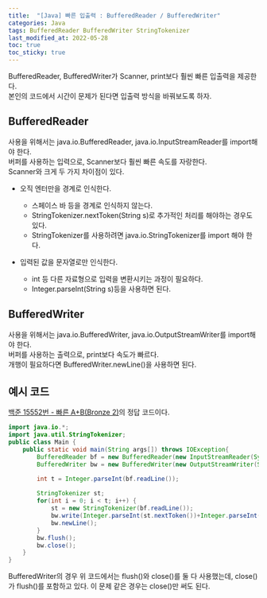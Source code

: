 ```yaml
---
title:  "[Java] 빠른 입출력 : BufferedReader / BufferedWriter"
categories: Java
tags: BufferedReader BufferedWriter StringTokenizer
last_modified_at: 2022-05-28
toc: true
toc_sticky: true
---
```


BufferedReader, BufferedWriter가 Scanner, print보다 훨씬 빠른 입출력을 제공한다.  
본인의 코드에서 시간이 문제가 된다면 입출력 방식을 바꿔보도록 하자.

## BufferedReader

사용을 위해서는 java.io.BufferedReader, java.io.InputStreamReader를 import해야 한다.  
버퍼를 사용하는 입력으로, Scanner보다 훨씬 빠른 속도를 자랑한다.  
Scanner와 크게 두 가지 차이점이 있다.

- 오직 엔터만을 경계로 인식한다.  
  - 스페이스 바 등을 경계로 인식하지 않는다.
  - StringTokenizer.nextToken(String s)로 추가적인 처리를 해야하는 경우도 있다.
  - StringTokenizer를 사용하려면 java.io.StringTokenizer를 import 해야 한다.

- 입력된 값을 문자열로만 인식한다.  
  - int 등 다른 자료형으로 입력을 변환시키는 과정이 필요하다.
  - Integer.parseInt(String s)등을 사용하면 된다.

## BufferedWriter

사용을 위해서는 java.io.BufferedWriter, java.io.OutputStreamWriter를 import해야 한다.  
버퍼를 사용하는 출력으로, print보다 속도가 빠르다.  
개행이 필요하다면 BufferedWriter.newLine()을 사용하면 된다.

## 예시 코드

[백준 15552번 - 빠른 A+B(Bronze 2)](https://www.acmicpc.net/problem/15552)의 정답 코드이다.

```java
import java.io.*;
import java.util.StringTokenizer;
public class Main {
    public static void main(String args[]) throws IOException{
        BufferedReader bf = new BufferedReader(new InputStreamReader(System.in));
        BufferedWriter bw = new BufferedWriter(new OutputStreamWriter(System.out));

        int t = Integer.parseInt(bf.readLine());
        
        StringTokenizer st;
        for(int i = 0; i < t; i++) {
            st = new StringTokenizer(bf.readLine());
            bw.write(Integer.parseInt(st.nextToken())+Integer.parseInt(st.nextToken()) + "");
            bw.newLine();
        }
        bw.flush();
        bw.close();
    }
}
```

BufferedWriter의 경우 위 코드에서는 flush()와 close()를 둘 다 사용했는데, close()가 flush()를 포함하고 있다. 이 문제 같은 경우는 close()만 써도 된다.

